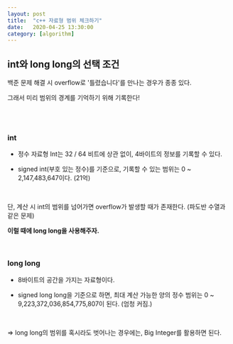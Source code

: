 ```yaml
---
layout:	post
title:	"c++ 자료형 범위 체크하기"
date:	2020-04-25 13:30:00
category: [algorithm]
---
```






## int와 long long의 선택 조건





백준 문제 해결 시 overflow로 '틀렸습니다'를 만나는 경우가 종종 있다.  

그래서 미리 범위의 경계를 기억하기 위해 기록한다!

<br/>

<br/>

### int

+ 정수 자료형 Int는 32 / 64 비트에 상관 없이, 4바이트의 정보를 기록할 수 있다.

+ signed int(부호 있는 정수)를 기준으로, 기록할 수 있는 범위는 0 ~ 2,147,483,647이다. (21억)

  <br/>

단, 계산 시 int의 범위를 넘어가면 overflow가 발생할 때가 존재한다. (파도반 수열과 같은 문제)

**이럴 때에 long long을 사용해주자.**

<br/>

### long long

+ 8바이트의 공간을 가지는 자료형이다.

+ signed long long을 기준으로 하면, 최대 계산 가능한 양의 정수 범위는 0 ~ 9,223,372,036,854,775,807이 된다. (엄청 커짐.)

  

  <br/>

=> long long의 범위를 혹시라도 벗어나는 경우에는, Big Integer를 활용하면 된다.

<br/>

<br/>